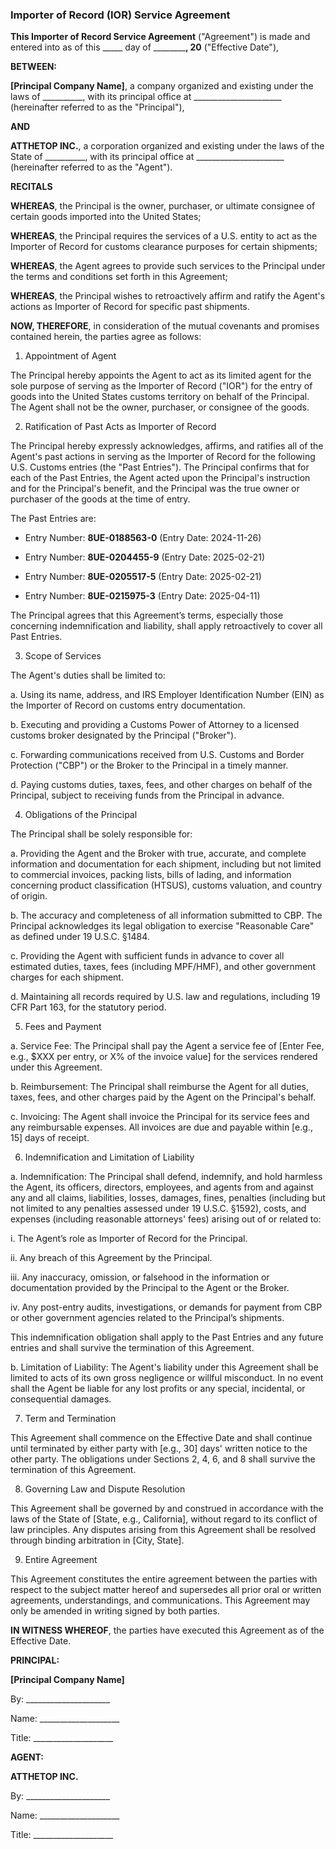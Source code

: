 ### **Importer of Record (IOR) Service Agreement**

**This Importer of Record Service Agreement** ("Agreement") is made and entered into as of this _____ day of __________, 20__ ("Effective Date"),

**BETWEEN:**

**[Principal Company Name]**, a company organized and existing under the laws of __________, with its principal office at ______________________ (hereinafter referred to as the "Principal"),

**AND**

**ATTHETOP INC.**, a corporation organized and existing under the laws of the State of __________, with its principal office at ______________________ (hereinafter referred to as the "Agent").

**RECITALS**

**WHEREAS**, the Principal is the owner, purchaser, or ultimate consignee of certain goods imported into the United States;

**WHEREAS**, the Principal requires the services of a U.S. entity to act as the Importer of Record for customs clearance purposes for certain shipments;

**WHEREAS**, the Agent agrees to provide such services to the Principal under the terms and conditions set forth in this Agreement;

**WHEREAS**, the Principal wishes to retroactively affirm and ratify the Agent's actions as Importer of Record for specific past shipments.

**NOW, THEREFORE**, in consideration of the mutual covenants and promises contained herein, the parties agree as follows:

1. Appointment of Agent

The Principal hereby appoints the Agent to act as its limited agent for the sole purpose of serving as the Importer of Record ("IOR") for the entry of goods into the United States customs territory on behalf of the Principal. The Agent shall not be the owner, purchaser, or consignee of the goods.

2. Ratification of Past Acts as Importer of Record

The Principal hereby expressly acknowledges, affirms, and ratifies all of the Agent's past actions in serving as the Importer of Record for the following U.S. Customs entries (the "Past Entries"). The Principal confirms that for each of the Past Entries, the Agent acted upon the Principal's instruction and for the Principal's benefit, and the Principal was the true owner or purchaser of the goods at the time of entry.

The Past Entries are:

- Entry Number: **8UE-0188563-0** (Entry Date: 2024-11-26)
    
- Entry Number: **8UE-0204455-9** (Entry Date: 2025-02-21)
    
- Entry Number: **8UE-0205517-5** (Entry Date: 2025-02-21)
    
- Entry Number: **8UE-0215975-3** (Entry Date: 2025-04-11)
    

The Principal agrees that this Agreement’s terms, especially those concerning indemnification and liability, shall apply retroactively to cover all Past Entries.

3. Scope of Services

The Agent's duties shall be limited to:

a. Using its name, address, and IRS Employer Identification Number (EIN) as the Importer of Record on customs entry documentation.

b. Executing and providing a Customs Power of Attorney to a licensed customs broker designated by the Principal ("Broker").

c. Forwarding communications received from U.S. Customs and Border Protection ("CBP") or the Broker to the Principal in a timely manner.

d. Paying customs duties, taxes, fees, and other charges on behalf of the Principal, subject to receiving funds from the Principal in advance.

4. Obligations of the Principal

The Principal shall be solely responsible for:

a. Providing the Agent and the Broker with true, accurate, and complete information and documentation for each shipment, including but not limited to commercial invoices, packing lists, bills of lading, and information concerning product classification (HTSUS), customs valuation, and country of origin.

b. The accuracy and completeness of all information submitted to CBP. The Principal acknowledges its legal obligation to exercise "Reasonable Care" as defined under 19 U.S.C. §1484.

c. Providing the Agent with sufficient funds in advance to cover all estimated duties, taxes, fees (including MPF/HMF), and other government charges for each shipment.

d. Maintaining all records required by U.S. law and regulations, including 19 CFR Part 163, for the statutory period.

5. Fees and Payment

a. Service Fee: The Principal shall pay the Agent a service fee of [Enter Fee, e.g., $XXX per entry, or X% of the invoice value] for the services rendered under this Agreement.

b. Reimbursement: The Principal shall reimburse the Agent for all duties, taxes, fees, and other charges paid by the Agent on the Principal's behalf.

c. Invoicing: The Agent shall invoice the Principal for its service fees and any reimbursable expenses. All invoices are due and payable within [e.g., 15] days of receipt.

6. Indemnification and Limitation of Liability

a. Indemnification: The Principal shall defend, indemnify, and hold harmless the Agent, its officers, directors, employees, and agents from and against any and all claims, liabilities, losses, damages, fines, penalties (including but not limited to any penalties assessed under 19 U.S.C. §1592), costs, and expenses (including reasonable attorneys' fees) arising out of or related to:

i. The Agent’s role as Importer of Record for the Principal.

ii. Any breach of this Agreement by the Principal.

iii. Any inaccuracy, omission, or falsehood in the information or documentation provided by the Principal to the Agent or the Broker.

iv. Any post-entry audits, investigations, or demands for payment from CBP or other government agencies related to the Principal’s shipments.

This indemnification obligation shall apply to the Past Entries and any future entries and shall survive the termination of this Agreement.

b. Limitation of Liability: The Agent's liability under this Agreement shall be limited to acts of its own gross negligence or willful misconduct. In no event shall the Agent be liable for any lost profits or any special, incidental, or consequential damages.

7. Term and Termination

This Agreement shall commence on the Effective Date and shall continue until terminated by either party with [e.g., 30] days' written notice to the other party. The obligations under Sections 2, 4, 6, and 8 shall survive the termination of this Agreement.

8. Governing Law and Dispute Resolution

This Agreement shall be governed by and construed in accordance with the laws of the State of [State, e.g., California], without regard to its conflict of law principles. Any disputes arising from this Agreement shall be resolved through binding arbitration in [City, State].

9. Entire Agreement

This Agreement constitutes the entire agreement between the parties with respect to the subject matter hereof and supersedes all prior oral or written agreements, understandings, and communications. This Agreement may only be amended in writing signed by both parties.

**IN WITNESS WHEREOF**, the parties have executed this Agreement as of the Effective Date.

**PRINCIPAL:**

**[Principal Company Name]**

By: _____________________

Name: ____________________

Title: ____________________

**AGENT:**

**ATTHETOP INC.**

By: _____________________

Name: ____________________

Title: ____________________
